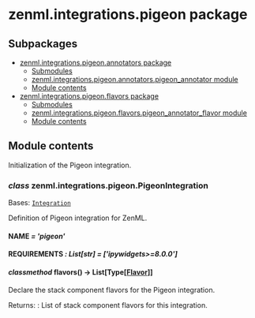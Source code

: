 # zenml.integrations.pigeon package

## Subpackages

* [zenml.integrations.pigeon.annotators package](zenml.integrations.pigeon.annotators.md)
  * [Submodules](zenml.integrations.pigeon.annotators.md#submodules)
  * [zenml.integrations.pigeon.annotators.pigeon_annotator module](zenml.integrations.pigeon.annotators.md#zenml-integrations-pigeon-annotators-pigeon-annotator-module)
  * [Module contents](zenml.integrations.pigeon.annotators.md#module-contents)
* [zenml.integrations.pigeon.flavors package](zenml.integrations.pigeon.flavors.md)
  * [Submodules](zenml.integrations.pigeon.flavors.md#submodules)
  * [zenml.integrations.pigeon.flavors.pigeon_annotator_flavor module](zenml.integrations.pigeon.flavors.md#zenml-integrations-pigeon-flavors-pigeon-annotator-flavor-module)
  * [Module contents](zenml.integrations.pigeon.flavors.md#module-contents)

## Module contents

Initialization of the Pigeon integration.

### *class* zenml.integrations.pigeon.PigeonIntegration

Bases: [`Integration`](zenml.integrations.md#zenml.integrations.integration.Integration)

Definition of Pigeon integration for ZenML.

#### NAME *= 'pigeon'*

#### REQUIREMENTS *: List[str]* *= ['ipywidgets>=8.0.0']*

#### *classmethod* flavors() → List[Type[[Flavor](zenml.stack.md#zenml.stack.flavor.Flavor)]]

Declare the stack component flavors for the Pigeon integration.

Returns:
: List of stack component flavors for this integration.
